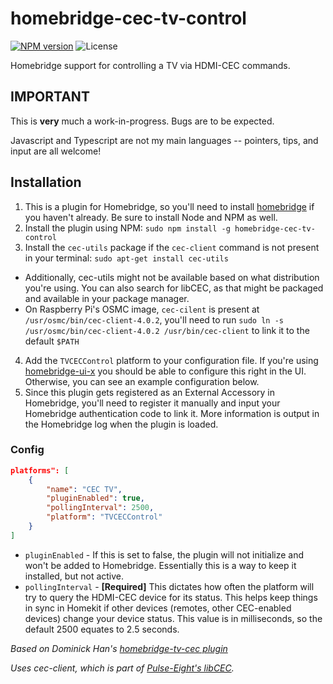 # homebridge-cec-tv-control

[![NPM version](https://badge.fury.io/js/homebridge-cec-tv-control.svg)](https://npmjs.org/package/homebridge-cec-tv-control)
![License](https://img.shields.io/badge/license-MIT-lightgrey.svg)

Homebridge support for controlling a TV via HDMI-CEC commands.

## IMPORTANT
This is **very** much a work-in-progress.  Bugs are to be expected.

Javascript and Typescript are not my main languages -- pointers, tips, and input are all welcome!

## Installation
1. This is a plugin for Homebridge, so you'll need to install [homebridge](https://github.com/homebridge/homebridge) if you haven't already.  Be sure to install Node and NPM as well.
2. Install the plugin using NPM: `sudo npm install -g homebridge-cec-tv-control`
3. Install the `cec-utils` package if the `cec-client` command is not present in your terminal: `sudo apt-get install cec-utils`
* Additionally, cec-utils might not be available based on what distribution you're using.  You can also search for libCEC, as that might be packaged and available in your package manager.
* On Raspberry Pi's OSMC image, `cec-cilent` is present at `/usr/osmc/bin/cec-client-4.0.2`, you'll need to run `sudo ln -s /usr/osmc/bin/cec-client-4.0.2 /usr/bin/cec-client` to link it to the default `$PATH` 
4. Add the `TVCECControl` platform to your configuration file.  If you're using [homebridge-ui-x](https://github.com/oznu/homebridge-config-ui-x) you should be able to configure this right in the UI.  Otherwise, you can see an example configuration below.
5. Since this plugin gets registered as an External Accessory in Homebridge, you'll need to register it manually and input your Homebridge authentication code to link it.  More information is output in the Homebridge log when the plugin is loaded.

### Config

```json
platforms": [
    {
        "name": "CEC TV",
        "pluginEnabled": true,
        "pollingInterval": 2500,
        "platform": "TVCECControl"
    }
]
```
* `pluginEnabled` - If this is set to false, the plugin will not initialize and won't be added to Homebridge.  Essentially this is a way to keep it installed, but not active.
* `pollingInterval` - **[Required]** This dictates how often the platform will try to query the HDMI-CEC device for its status.  This helps keep things in sync in Homekit if other devices (remotes, other CEC-enabled devices) change your device status.  This value is in milliseconds, so the default 2500 equates to 2.5 seconds.


*Based on Dominick Han's [homebridge-tv-cec plugin](https://github.com/dominick-han/homebridge-tv-cec)*

*Uses cec-client, which is part of [Pulse-Eight's libCEC](https://github.com/Pulse-Eight/libcec).*
